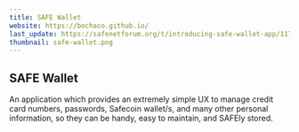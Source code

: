 ```yaml
---
title: SAFE Wallet
website: https://bochaco.github.io/
last_update: https://safenetforum.org/t/introducing-safe-wallet-app/11764
thumbnail: safe-wallet.png
---
```


## SAFE Wallet

An application which provides an extremely simple UX to manage credit card numbers, passwords, Safecoin wallet/s, and many other personal information, so they can be handy, easy to maintain, and SAFEly stored.
